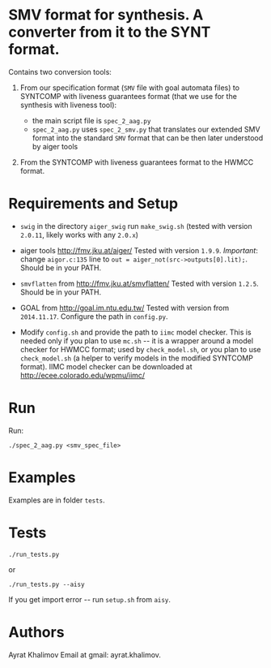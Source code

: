 # SMV format for synthesis. A converter from it to the SYNT format.

Contains two conversion tools:

1. From our specification format (`SMV` file with goal automata files) to 
   SYNTCOMP with liveness guarantees format 
   (that we use for the synthesis with liveness tool): 

   - the main script file is `spec_2_aag.py`
   - `spec_2_aag.py` uses `spec_2_smv.py` that translates 
     our extended SMV format into the standard `SMV` format 
     that can be then later understood by aiger tools

2. From the SYNTCOMP with liveness guarantees format to the HWMCC format.


# Requirements and Setup

- `swig`
  in the directory `aiger_swig` run `make_swig.sh`
  (tested with version `2.0.11`, likely works with any `2.0.x`)

- aiger tools http://fmv.jku.at/aiger/
  Tested with version `1.9.9`.
  _Important_: change `aigor.c:135` line to `out = aiger_not(src->outputs[0].lit);`.
  Should be in your PATH.

- `smvflatten` from http://fmv.jku.at/smvflatten/
  Tested with version `1.2.5`.
  Should be in your PATH.

- GOAL from http://goal.im.ntu.edu.tw/
  Tested with version from `2014.11.17`.
  Configure the path in `config.py`.

- Modify `config.sh` and provide the path to `iimc` model checker.
  This is needed only if you plan to use `mc.sh` -- 
  it is a wrapper around a model checker for HWMCC format; used by `check_model.sh`,
  or you plan to use `check_model.sh` (a helper to verify models in the modified SYNTCOMP format).
  IIMC model checker can be downloaded at http://ecee.colorado.edu/wpmu/iimc/


# Run
Run: 

`./spec_2_aag.py <smv_spec_file>`


# Examples
Examples are in folder `tests`.


# Tests

`./run_tests.py`

or 

`./run_tests.py --aisy`

If you get import error -- run `setup.sh` from `aisy`.


# Authors
Ayrat Khalimov
Email at gmail: ayrat.khalimov.
